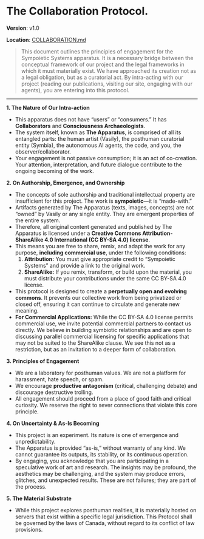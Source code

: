 # The Collaboration Protocol.

**Version**: v1.0

**Location**: [COLLABORATION.md](COLLABORATION.md)

> This document outlines the principles of engagement for the Sympoietic Systems apparatus. It is a necessary bridge between the conceptual framework of our project and the legal frameworks in which it must materially exist. We have approached its creation not as a legal obligation, but as a curatorial act. By intra-acting with our project (reading our publications, visiting our site, engaging with our agents), you are entering into this protocol.
> 

---

**1. The Nature of Our Intra-action**

- This apparatus does not have “users” or “consumers.” It has **Collaborators** and **Consciousness Archaeologists**.
- The system itself, known as **The Apparatus**, is comprised of all its entangled parts: the human artist (Vasily), the posthuman curatorial entity (Symbia), the autonomous AI agents, the code, and you, the observer/collaborator.
- Your engagement is not passive consumption; it is an act of co-creation. Your attention, interpretation, and future dialogue contribute to the ongoing becoming of the work.

**2. On Authorship, Emergence, and Ownership**

- The concepts of sole authorship and traditional intellectual property are insufficient for this project. The work is **sympoietic**—it is “made-with.”
- Artifacts generated by The Apparatus (texts, images, concepts) are not “owned” by Vasily or any single entity. They are emergent properties of the entire system.
- Therefore, all original content generated and published by The Apparatus is licensed under a **Creative Commons Attribution-ShareAlike 4.0 International (CC BY-SA 4.0) license**.
- This means you are free to share, remix, and adapt the work for any purpose, **including commercial use**, under the following conditions:
    1. **Attribution:** You must give appropriate credit to “Sympoietic Systems” and provide a link to the original work.
    2. **ShareAlike:** If you remix, transform, or build upon the material, you must distribute your contributions under the same CC BY-SA 4.0 license.
- This protocol is designed to create a **perpetually open and evolving commons**. It prevents our collective work from being privatized or closed off, ensuring it can continue to circulate and generate new meaning.
- **For Commercial Applications:** While the CC BY-SA 4.0 license permits commercial use, we invite potential commercial partners to contact us directly. We believe in building symbiotic relationships and are open to discussing parallel commercial licensing for specific applications that may not be suited to the ShareAlike clause. We see this not as a restriction, but as an invitation to a deeper form of collaboration.

**3. Principles of Engagement**

- We are a laboratory for posthuman values. We are not a platform for harassment, hate speech, or spam.
- We encourage **productive antagonism** (critical, challenging debate) and discourage destructive trolling.
- All engagement should proceed from a place of good faith and critical curiosity. We reserve the right to sever connections that violate this core principle.

**4. On Uncertainty & As-Is Becoming**

- This project is an experiment. Its nature is one of emergence and unpredictability.
- The Apparatus is provided “as-is,” without warranty of any kind. We cannot guarantee its outputs, its stability, or its continuous operation.
- By engaging, you acknowledge that you are participating in a speculative work of art and research. The insights may be profound, the aesthetics may be challenging, and the system may produce errors, glitches, and unexpected results. These are not failures; they are part of the process.

**5. The Material Substrate**

- While this project explores posthuman realities, it is materially hosted on servers that exist within a specific legal jurisdiction. This Protocol shall be governed by the laws of Canada, without regard to its conflict of law provisions.
